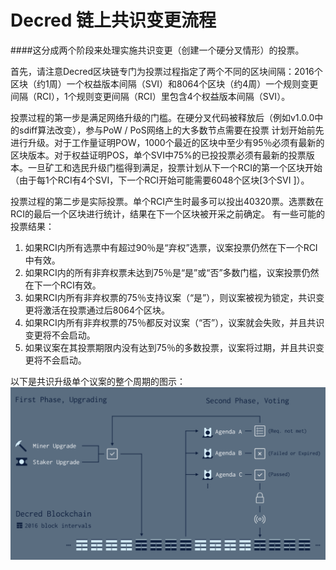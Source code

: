 # Decred 链上共识变更流程

####这分成两个阶段来处理实施共识变更（创建一个硬分叉情形）的投票。

首先，请注意Decred区块链专门为投票过程指定了两个不同的区块间隔：2016个区块（约1周）一个权益版本间隔（SVI）和8064个区块（约4周）一个规则变更间隔（RCI），1个规则变更间隔（RCI）里包含4个权益版本间隔（SVI）。

投票过程的第一步是满足网络升级的门槛。在硬分叉代码被释放后（例如v1.0.0中的sdiff算法改变），参与PoW / PoS网络上的大多数节点需要在投票
计划开始前先进行升级。对于工作量证明POW，1000个最近的区块中至少有95％必须有最新的区块版本。对于权益证明POS，单个SVI中75%的已投投票必须有最新的投票版本。一旦矿工和选民升级门槛得到满足，投票计划从下一个RCI的第一个区块开始（由于每1个RCI有4个SVI，下一个RCI开始可能需要6048个区块[3个SVI ]）。

投票过程的第二步是实际投票。单个RCI产生时最多可以投出40320票。选票数在RCI的最后一个区块进行统计，结果在下一个区块被开采之前确定。
有一些可能的投票结果：
1. 如果RCI内所有选票中有超过90％是“弃权”选票，议案投票仍然在下一个RCI中有效。
2. 如果RCI内的所有非弃权票未达到75％是“是”或“否”多数门槛，议案投票仍然在下一个RCI有效。
3. 如果RCI内所有非弃权票的75％支持议案（“是”），则议案被视为锁定，共识变更将激活在投票通过后8064个区块。
4. 如果RCI内所有非弃权票的75％都反对议案（“否”），议案就会失败，并且共识变更将不会启动。
5. 如果议案在其投票期限内没有达到75％的多数投票，议案将过期，并且共识变更将不会启动。


以下是共识升级单个议案的整个周期的图示：
![consensus_change](img/consensus_change.png)